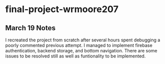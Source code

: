 ﻿# final-project-wrmoore207

## March 19 Notes
I recreated the project from scratch after several hours spent debugging a poorly commented previous attempt. I managed to implement firebase authentication, backend storage, and bottom navigation. There are some issues to be resolved still as well as funtionality to be implemented. 
